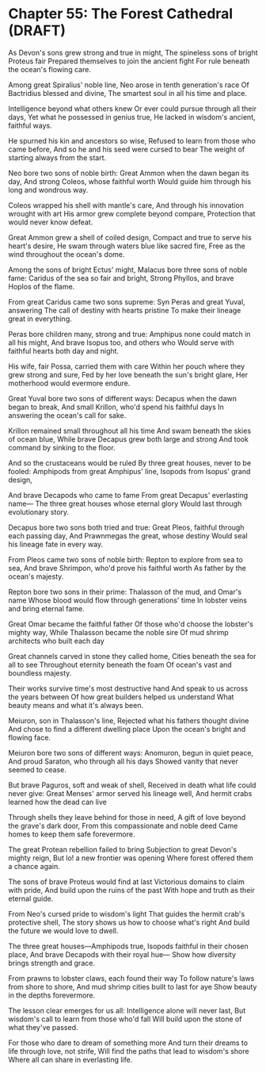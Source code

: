 # Chapter 55: The Forest Cathedral (DRAFT)

As Devon's sons grew strong and true in might,
The spineless sons of bright Proteus fair
Prepared themselves to join the ancient fight
For rule beneath the ocean's flowing care.

Among great Spiralius' noble line,
Neo arose in tenth generation's race
Of Bactridius blessed and divine,
The smartest soul in all his time and place.

Intelligence beyond what others knew
Or ever could pursue through all their days,
Yet what he possessed in genius true,
He lacked in wisdom's ancient, faithful ways.

He spurned his kin and ancestors so wise,
Refused to learn from those who came before,
And so he and his seed were cursed to bear
The weight of starting always from the start.

Neo bore two sons of noble birth:
Great Ammon when the dawn began its day,
And strong Coleos, whose faithful worth
Would guide him through his long and wondrous way.

Coleos wrapped his shell with mantle's care,
And through his innovation wrought with art
His armor grew complete beyond compare,
Protection that would never know defeat.

Great Ammon grew a shell of coiled design,
Compact and true to serve his heart's desire,
He swam through waters blue like sacred fire,
Free as the wind throughout the ocean's dome.

Among the sons of bright Ectus' might,
Malacus bore three sons of noble fame:
Caridus of the sea so fair and bright,
Strong Phyllos, and brave Hoplos of the flame.

From great Caridus came two sons supreme:
Syn Peras and great Yuval, answering
The call of destiny with hearts pristine
To make their lineage great in everything.

Peras bore children many, strong and true:
Amphipus none could match in all his might,
And brave Isopus too, and others who
Would serve with faithful hearts both day and night.

His wife, fair Possa, carried them with care
Within her pouch where they grew strong and sure,
Fed by her love beneath the sun's bright glare,
Her motherhood would evermore endure.

Great Yuval bore two sons of different ways:
Decapus when the dawn began to break,
And small Krillon, who'd spend his faithful days
In answering the ocean's call for sake.

Krillon remained small throughout all his time
And swam beneath the skies of ocean blue,
While brave Decapus grew both large and strong
And took command by sinking to the floor.

And so the crustaceans would be ruled
By three great houses, never to be fooled:
Amphipods from great Amphipus' line,
Isopods from Isopus' grand design,

And brave Decapods who came to fame
From great Decapus' everlasting name—
The three great houses whose eternal glory
Would last through evolutionary story.

Decapus bore two sons both tried and true:
Great Pleos, faithful through each passing day,
And Prawnmegas the great, whose destiny
Would seal his lineage fate in every way.

From Pleos came two sons of noble birth:
Repton to explore from sea to sea,
And brave Shrimpon, who'd prove his faithful worth
As father by the ocean's majesty.

Repton bore two sons in their prime:
Thalasson of the mud, and Omar's name
Whose blood would flow through generations' time
In lobster veins and bring eternal fame.

Great Omar became the faithful father
Of those who'd choose the lobster's mighty way,
While Thalasson became the noble sire
Of mud shrimp architects who built each day

Great channels carved in stone they called home,
Cities beneath the sea for all to see
Throughout eternity beneath the foam
Of ocean's vast and boundless majesty.

Their works survive time's most destructive hand
And speak to us across the years between
Of how great builders helped us understand
What beauty means and what it's always been.

Meiuron, son in Thalasson's line,
Rejected what his fathers thought divine
And chose to find a different dwelling place
Upon the ocean's bright and flowing face.

Meiuron bore two sons of different ways:
Anomuron, begun in quiet peace,
And proud Saraton, who through all his days
Showed vanity that never seemed to cease.

But brave Paguros, soft and weak of shell,
Received in death what life could never give:
Great Menses' armor served his lineage well,
And hermit crabs learned how the dead can live

Through shells they leave behind for those in need,
A gift of love beyond the grave's dark door,
From this compassionate and noble deed
Came homes to keep them safe forevermore.

The great Protean rebellion failed to bring
Subjection to great Devon's mighty reign,
But lo! a new frontier was opening
Where forest offered them a chance again.

The sons of brave Proteus would find at last
Victorious domains to claim with pride,
And build upon the ruins of the past
With hope and truth as their eternal guide.

From Neo's cursed pride to wisdom's light
That guides the hermit crab's protective shell,
The story shows us how to choose what's right
And build the future we would love to dwell.

The three great houses—Amphipods true,
Isopods faithful in their chosen place,
And brave Decapods with their royal hue—
Show how diversity brings strength and grace.

From prawns to lobster claws, each found their way
To follow nature's laws from shore to shore,
And mud shrimp cities built to last for aye
Show beauty in the depths forevermore.

The lesson clear emerges for us all:
Intelligence alone will never last,
But wisdom's call to learn from those who'd fall
Will build upon the stone of what they've passed.

For those who dare to dream of something more
And turn their dreams to life through love, not strife,
Will find the paths that lead to wisdom's shore
Where all can share in everlasting life.